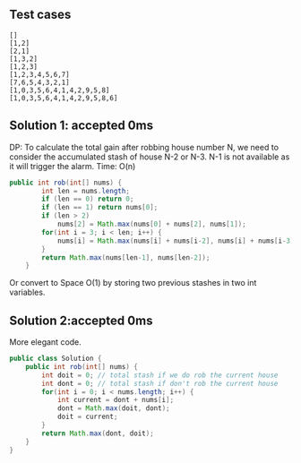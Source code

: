 ## Test cases
```
[]
[1,2]
[2,1]
[1,3,2]
[1,2,3]
[1,2,3,4,5,6,7]
[7,6,5,4,3,2,1]
[1,0,3,5,6,4,1,4,2,9,5,8]
[1,0,3,5,6,4,1,4,2,9,5,8,6]

```

## Solution 1: accepted 0ms

DP: To calculate the total gain after robbing house number N, we need to consider the accumulated stash of house N-2 or N-3. N-1 is not available as it will trigger the alarm. 
Time: O(n)  
```java
public int rob(int[] nums) {
        int len = nums.length;
        if (len == 0) return 0;
        if (len == 1) return nums[0];
        if (len > 2)
            nums[2] = Math.max(nums[0] + nums[2], nums[1]);
        for(int i = 3; i < len; i++) {
            nums[i] = Math.max(nums[i] + nums[i-2], nums[i] + nums[i-3]);
        }
        return Math.max(nums[len-1], nums[len-2]);
    }
```
Or convert to Space O(1) by storing two previous stashes in two int variables.  


## Solution 2:accepted 0ms
More elegant code.  
```java
public class Solution {
    public int rob(int[] nums) {
        int doit = 0; // total stash if we do rob the current house
        int dont = 0; // total stash if don't rob the current house
        for(int i = 0; i < nums.length; i++) {
            int current = dont + nums[i];
            dont = Math.max(doit, dont);
            doit = current;
        }
        return Math.max(dont, doit);
    }
}
```
